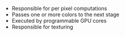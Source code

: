 - Responsible for per pixel computations
- Passes one or more colors to the next stage
- Executed by programmable GPU cores
- Responsible for texturing
